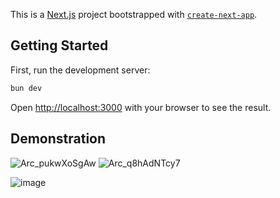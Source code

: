 This is a [Next.js](https://nextjs.org/) project bootstrapped with [`create-next-app`](https://github.com/vercel/next.js/tree/canary/packages/create-next-app).

## Getting Started

First, run the development server:

```bash
bun dev
```

Open [http://localhost:3000](http://localhost:3000) with your browser to see the result.

## Demonstration
![Arc_pukwXoSgAw](https://github.com/user-attachments/assets/9521f6da-d6b6-41a3-a809-4d670da9cadb)
![Arc_q8hAdNTcy7](https://github.com/user-attachments/assets/40158f55-40bf-4539-91ad-a2bf4a85ba48)


![image](https://github.com/user-attachments/assets/fca1bb07-576a-4153-a2a7-b459a329b5f7)
